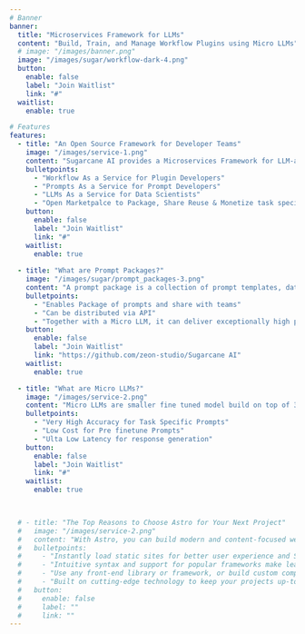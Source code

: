 ```yaml
---
# Banner
banner:
  title: "Microservices Framework for LLMs"
  content: "Build, Train, and Manage Workflow Plugins using Micro LLMs"
  # image: "/images/banner.png"
  image: "/images/sugar/workflow-dark-4.png"
  button:
    enable: false
    label: "Join Waitlist"
    link: "#"
  waitlist:
    enable: true

# Features
features:
  - title: "An Open Source Framework for Developer Teams"
    image: "/images/service-1.png"
    content: "Sugarcane AI provides a Microservices Framework for LLM-agnostic workflow plugin development, allowing developers to prioritize business logic over LLM selection, cost, and performance"
    bulletpoints:
      - "Workflow As a Service for Plugin Developers"
      - "Prompts As a Service for Prompt Developers"
      - "LLMs As a Service for Data Scientists"
      - "Open Marketpalce to Package, Share Reuse & Monetize task specific Prompt packages, Micro LLMs & Datasets"
    button:
      enable: false
      label: "Join Waitlist"
      link: "#"
    waitlist:
      enable: true
    
  - title: "What are Prompt Packages?"
    image: "/images/sugar/prompt_packages-3.png"
    content: "A prompt package is a collection of prompt templates, dataset, and llm configuration that can be distributed as a unit of reusable prompt or functionality in the LLM ecosystem. A prompt template is tied to a specific LLM config for high accuracy"
    bulletpoints:
      - "Enables Package of prompts and share with teams"
      - "Can be distributed via API"
      - "Together with a Micro LLM, it can deliver exceptionally high performance."
    button:
      enable: false
      label: "Join Waitlist"
      link: "https://github.com/zeon-studio/Sugarcane AI"
    waitlist:
      enable: true

  - title: "What are Micro LLMs?"
    image: "/images/service-2.png"
    content: "Micro LLMs are smaller fine tuned model build on top of 3b/7b parameters and trained for task specific prompts, which can be used to automate workflows/plugins to ensure their reliability and accuracy"
    bulletpoints:
      - "Very High Accuracy for Task Specific Prompts"
      - "Low Cost for Pre finetune Prompts"
      - "Ulta Low Latency for response generation"
    button:
      enable: false
      label: "Join Waitlist"
      link: "#"
    waitlist:
      enable: true

  

  # - title: "The Top Reasons to Choose Astro for Your Next Project"
  #   image: "/images/service-2.png"
  #   content: "With Astro, you can build modern and content-focused websites without sacrificing performance or ease of use."
  #   bulletpoints:
  #     - "Instantly load static sites for better user experience and SEO."
  #     - "Intuitive syntax and support for popular frameworks make learning and using Astro a breeze."
  #     - "Use any front-end library or framework, or build custom components, for any project size."
  #     - "Built on cutting-edge technology to keep your projects up-to-date with the latest web standards."
  #   button:
  #     enable: false
  #     label: ""
  #     link: ""
---
```

